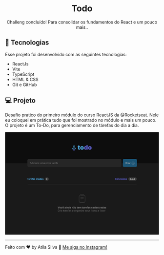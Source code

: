 <h1 align="center"> Todo </h1>

<p align="center">
Challeng concluído! Para consolidar os fundamentos do React e um pouco mais..
</p>



## 🚀 Tecnologias

Esse projeto foi desenvolvido com as seguintes tecnologias:

- ReactJs
- Vite
- TypeScript
- HTML & CSS
- Git e GitHub

## 💻 Projeto

 Desafio pratico do primeiro módulo do curso ReactJS da @Rocketseat.
 Nele eu coloquei em prática tudo que foi mostrado no módulo e mais um pouco.
 O projeto é um To-Do, para gerenciamento de tárefas do dia a dia.

![Acesse aqui](./.github/preview.png)


---

Feito com ♥ by Atila Silva :wave: [Me siga no Instagram!](https://www.instagram.com/athilasils/)